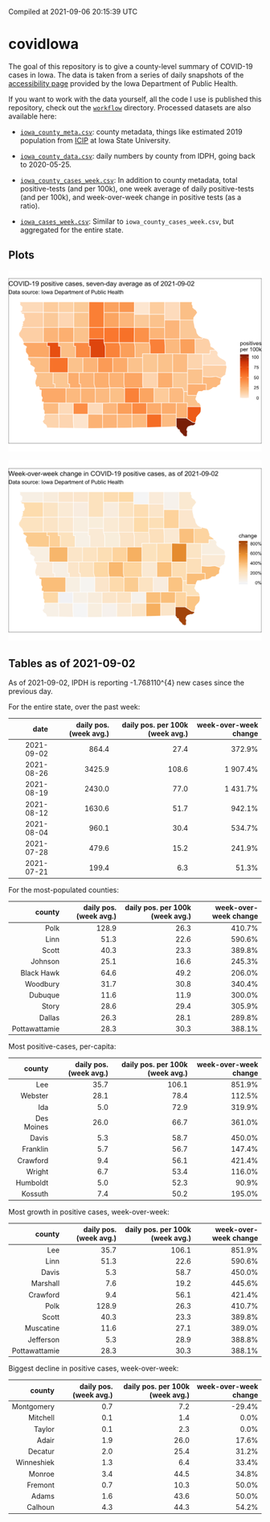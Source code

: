 Compiled at 2021-09-06 20:15:39 UTC

<!-- README.md is generated from README.Rmd. Please edit that file -->

# covidIowa

<!-- badges: start -->

<!-- badges: end -->

The goal of this repository is to give a county-level summary of
COVID-19 cases in Iowa. The data is taken from a series of daily
snapshots of the [accessibility
page](https://coronavirus.iowa.gov/pages/access) provided by the Iowa
Department of Public Health.

If you want to work with the data yourself, all the code I use is
published this repository, check out the [`workflow`](workflow)
directory. Processed datasets are also available here:

  - [`iowa_county_meta.csv`](https://raw.githubusercontent.com/ijlyttle/covidIowa/master/workflow/data/99-publish/iowa_county_meta.csv):
    county metadata, things like estimated 2019 population from
    [ICIP](https://www.icip.iastate.edu/tables/population/counties-estimates)
    at Iowa State University.

  - [`iowa_county_data.csv`](https://raw.githubusercontent.com/ijlyttle/covidIowa/master/workflow/data/99-publish/iowa_county_data.csv):
    daily numbers by county from IDPH, going back to 2020-05-25.

  - [`iowa_county_cases_week.csv`](https://raw.githubusercontent.com/ijlyttle/covidIowa/master/workflow/data/99-publish/iowa_county_data.csv):
    In addition to county metadata, total positive-tests (and per 100k),
    one week average of daily positive-tests (and per 100k), and
    week-over-week change in positive tests (as a ratio).

  - [`iowa_cases_week.csv`](https://raw.githubusercontent.com/ijlyttle/covidIowa/master/workflow/data/99-publish/iowa_cases_week.csv):
    Similar to `iowa_county_cases_week.csv`, but aggregated for the
    entire state.

## Plots

![](workflow/data/99-publish/iowa_cases.png)

![](workflow/data/99-publish/iowa_change.png)

## Tables as of 2021-09-02

As of 2021-09-02, IPDH is reporting -1.768110^{4} new cases since the
previous day.

For the entire state, over the past week:

|       date | daily pos. (week avg.) | daily pos. per 100k (week avg.) | week-over-week change |
| ---------: | ---------------------: | ------------------------------: | --------------------: |
| 2021-09-02 |                  864.4 |                            27.4 |                372.9% |
| 2021-08-26 |                 3425.9 |                           108.6 |              1 907.4% |
| 2021-08-19 |                 2430.0 |                            77.0 |              1 431.7% |
| 2021-08-12 |                 1630.6 |                            51.7 |                942.1% |
| 2021-08-04 |                  960.1 |                            30.4 |                534.7% |
| 2021-07-28 |                  479.6 |                            15.2 |                241.9% |
| 2021-07-21 |                  199.4 |                             6.3 |                 51.3% |

For the most-populated counties:

|        county | daily pos. (week avg.) | daily pos. per 100k (week avg.) | week-over-week change |
| ------------: | ---------------------: | ------------------------------: | --------------------: |
|          Polk |                  128.9 |                            26.3 |                410.7% |
|          Linn |                   51.3 |                            22.6 |                590.6% |
|         Scott |                   40.3 |                            23.3 |                389.8% |
|       Johnson |                   25.1 |                            16.6 |                245.3% |
|    Black Hawk |                   64.6 |                            49.2 |                206.0% |
|      Woodbury |                   31.7 |                            30.8 |                340.4% |
|       Dubuque |                   11.6 |                            11.9 |                300.0% |
|         Story |                   28.6 |                            29.4 |                305.9% |
|        Dallas |                   26.3 |                            28.1 |                289.8% |
| Pottawattamie |                   28.3 |                            30.3 |                388.1% |

Most positive-cases, per-capita:

|     county | daily pos. (week avg.) | daily pos. per 100k (week avg.) | week-over-week change |
| ---------: | ---------------------: | ------------------------------: | --------------------: |
|        Lee |                   35.7 |                           106.1 |                851.9% |
|    Webster |                   28.1 |                            78.4 |                112.5% |
|        Ida |                    5.0 |                            72.9 |                319.9% |
| Des Moines |                   26.0 |                            66.7 |                361.0% |
|      Davis |                    5.3 |                            58.7 |                450.0% |
|   Franklin |                    5.7 |                            56.7 |                147.4% |
|   Crawford |                    9.4 |                            56.1 |                421.4% |
|     Wright |                    6.7 |                            53.4 |                116.0% |
|   Humboldt |                    5.0 |                            52.3 |                 90.9% |
|    Kossuth |                    7.4 |                            50.2 |                195.0% |

Most growth in positive cases, week-over-week:

|        county | daily pos. (week avg.) | daily pos. per 100k (week avg.) | week-over-week change |
| ------------: | ---------------------: | ------------------------------: | --------------------: |
|           Lee |                   35.7 |                           106.1 |                851.9% |
|          Linn |                   51.3 |                            22.6 |                590.6% |
|         Davis |                    5.3 |                            58.7 |                450.0% |
|      Marshall |                    7.6 |                            19.2 |                445.6% |
|      Crawford |                    9.4 |                            56.1 |                421.4% |
|          Polk |                  128.9 |                            26.3 |                410.7% |
|         Scott |                   40.3 |                            23.3 |                389.8% |
|     Muscatine |                   11.6 |                            27.1 |                389.0% |
|     Jefferson |                    5.3 |                            28.9 |                388.8% |
| Pottawattamie |                   28.3 |                            30.3 |                388.1% |

Biggest decline in positive cases, week-over-week:

|     county | daily pos. (week avg.) | daily pos. per 100k (week avg.) | week-over-week change |
| ---------: | ---------------------: | ------------------------------: | --------------------: |
| Montgomery |                    0.7 |                             7.2 |               \-29.4% |
|   Mitchell |                    0.1 |                             1.4 |                  0.0% |
|     Taylor |                    0.1 |                             2.3 |                  0.0% |
|      Adair |                    1.9 |                            26.0 |                 17.6% |
|    Decatur |                    2.0 |                            25.4 |                 31.2% |
| Winneshiek |                    1.3 |                             6.4 |                 33.4% |
|     Monroe |                    3.4 |                            44.5 |                 34.8% |
|    Fremont |                    0.7 |                            10.3 |                 50.0% |
|      Adams |                    1.6 |                            43.6 |                 50.0% |
|    Calhoun |                    4.3 |                            44.3 |                 54.2% |
